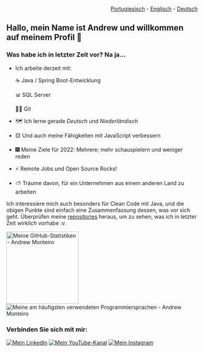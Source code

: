 <p align="right">
  <a href="README.pt.md">Portugiesisch</a> - <a href="README.md">Englisch</a> - <a href="README.de.md">Deutsch</a>
</p>

## Hallo, mein Name ist Andrew und willkommen auf meinem Profil :wave:

### Was habe ich in letzter Zeit vor? Na ja...

- Ich arbeite derzeit mit:

  ☕ Java / Spring Boot-Entwicklung

  📊 SQL Server

  👨‍💻 Git

- 🗺 Ich lerne gerade *Deutsch* und *Niederländisch*
- 🟨 Und auch meine Fähigkeiten mit JavaScript verbessern
- 🎆 Meine Ziele für 2022: Mehrere; mehr schauspielern und weniger reden
- ⚡ Remote Jobs und Open Source Rocks!
- ⛅ Träume davon, für ein Unternehmen aus einem anderen Land zu arbeiten

Ich interessiere mich auch besonders für Clean Code mit Java, und die obigen Punkte sind einfach eine Zusammenfassung
dessen, was vor sich geht. Überprüfen meine [repositories](https://github.com/Andrew-2609?tab=repositories) heraus, um
zu sehen, was ich in letzter Zeit *wirklich* vorhabe :v.

<p align="left">
 <img alt="Meine GitHub-Statistiken - Andrew Monteiro" src="https://github-readme-stats.vercel.app/api?username=andrew-2609&show_icons=true&hide_border=true&theme=tokyonight&locale=de" height="190"> 
 <img alt="Meine am häufigsten verwendeten Programmiersprachen - Andrew Monteiro" src="https://github-readme-stats.vercel.app/api/top-langs/?username=andrew-2609&layout=compact&hide_border=true&langs_count=8&theme=tokyonight&exclude_repo=Eccezionale-MVC,CorporacaoUmbrella,diversos,projetos&locale=de">
</p>

### Verbinden Sie sich mit mir:

<a href="https://www.linkedin.com/in/andrew-2609/" target="_blank"><img alt="Mein LinkedIn" src="https://img.shields.io/badge/-LinkedIn-%230077B5?style=for-the-badge&logo=linkedin&logoColor=white"></a>
<a href="https://www.youtube.com/channel/UCmQ39rZeUW3dxMiSjm6YX7Q" target="_blank"><img alt="Mein YouTube-Kanal" src="https://img.shields.io/badge/YouTube-FF0000?style=for-the-badge&logo=youtube&logoColor=white"></a>
<a href="https://www.instagram.com/andrewbunro/" target="_blank"><img alt="Mein Instagram" src="https://img.shields.io/badge/-Instagram-%23E4405F?style=for-the-badge&logo=instagram&logoColor=white"></a>
